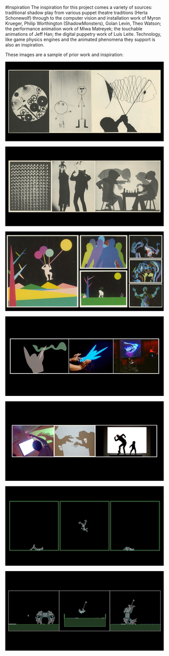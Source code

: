 #Inspiration
The inspiration for this project comes a variety of sources: traditional shadow play  from various puppet theatre traditions (Herta Schonewolf) through to the computer vision and installation work of Myron Krueger, Philip Worthington (ShadowMonsters), Golan Levin, Theo Watson; the performance animation work of Miwa Matreyek; the touchable animations of Jeff Han; the digital puppetry work of Luís Leite. Technology, like game physics engines and the animated phenomena they support is also an inspiration.

These images are a sample of prior work and inspiration:

![Herta Schonewolf 001](../project_images/Images_for_DevArt.015.jpg?raw=true "Herta Schonewolf 001")

![Herta Schonewolf 002](../project_images/Images_for_DevArt.016.jpg?raw=true "Herta Schonewolf 002")

![Myron Krueger 001](../project_images/Images_for_DevArt.017.jpg?raw=true "Myron Krueger 001")

![Jeff Han](../project_images/Images_for_DevArt.018.jpg?raw=true "Jeff Han")

![Philip Worthington](../project_images/Images_for_DevArt.019.jpg?raw=true "Philip Worthington")

![Bullet Physics Demo 001](../project_images/Images_for_DevArt.013.jpg?raw=true "Bullet Physics Demo 001")

![Bullet Physics Demo 002](../project_images/Images_for_DevArt.014.jpg?raw=true "Bullet Physics Demo 002")